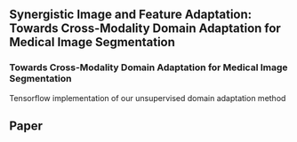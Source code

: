 ## Synergistic Image and Feature Adaptation:  <br/> Towards Cross-Modality Domain Adaptation for Medical Image Segmentation
### Towards Cross-Modality Domain Adaptation for Medical Image Segmentation

Tensorflow implementation of our unsupervised domain adaptation method

## Paper

